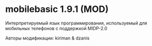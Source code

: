 mobilebasic 1.9.1 (MOD)
===========
Интерпретируемый язык программирования, используемый для мобильных телефонов с поддержкой MIDP-2.0

Авторы модификации: kiriman & dzanis
